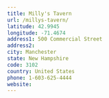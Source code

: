 ```yaml
---
title: Milly's Tavern
url: /millys-tavern/
latitude: 42.9945
longitude: -71.4674
address1: 500 Commercial Street
address2: 
city: Manchester
state: New Hampshire
code: 3102
country: United States
phone: 1-603-625-4444
website: 
---
```


